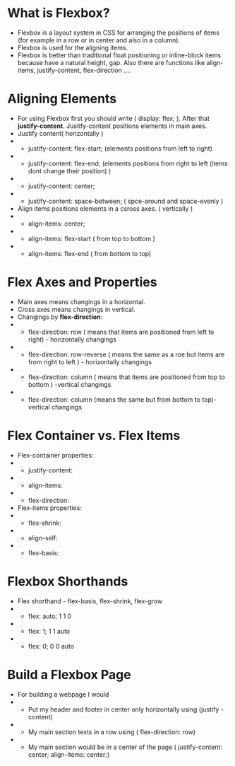 # What is Flexbox? 
- Flexbox is a layout system in CSS for arranging the positions of items (for example in a row or in center and also in a column). 
- Flexbox is used for the aligning items. 
- Flexbox is better than traditional float positioning or inline-block items because have a natural height, gap. Also there are functions like align-items, justify-content, flex-direction ....
# Aligning Elements
- For using Flexbox first you should write ( display: flex; ). After that __justify-content__. Justify-content positions elements in main axes.
- Justify content( horizontally )
- - justify-content: flex-start; (elements positions from left to right)
- - justify-content: flex-end; (elements positions from right to left (items dont change their position) )
- - justify-content: center;
- - justify-content: space-between; ( spce-around and space-evenly )
- Align items positions elements in a csross axes. ( vertically )
- - align-items: center;
- - align-items: flex-start ( from top to bottom )
- - align-items: flex-end ( from bottom to top)
# Flex Axes and Properties
- Main axes means changings in a horizontal.
- Cross axes means changings in vertical.
- Changings by __flex-direction__:
- - flex-direction: row ( means that items are positioned from left to right) - horizontally changings
- - flex-direction: row-reverse ( means the same as a roe but items are from right to left ) - horizontally changings
- - flex-direction: column ( means that items are positioned from top to bottom ) -vertical changings
- - flex-direction: column (means the same but from bottom to top)- vertical changings
#  Flex Container vs. Flex Items
- Flex-container properties:
- - justify-content:
- - align-items: 
- - flex-direction: 
- Flex-items properties:
- - flex-shrink:
- - align-self:
- - flex-basis:
#  Flexbox Shorthands
- Flex shorthand - flex-basis, flex-shrink, flex-grow
- - flex: auto; 1 1 0
- - flex: 1; 1 1 auto
- - flex: 0; 0 0 auto
# Build a Flexbox Page
- For building a webpage I would
- - Put my header and footer in center only horizontally  using (justify -content)
- - My main section texts in a row using ( flex-direction: row)
- - My main section would be in a center of the page ( justify-content: center; align-items: center;)
